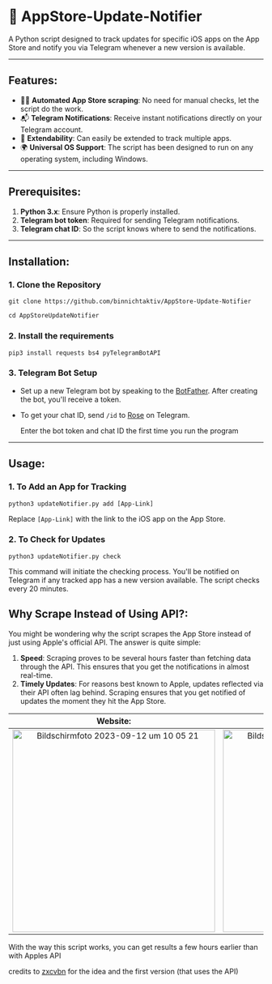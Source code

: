 # 📱 AppStore-Update-Notifier

A Python script designed to track updates for specific iOS apps on the App Store and notify you via Telegram whenever a new version is available.

---

## **Features:**
- 🕵️‍♂️ **Automated App Store scraping**: No need for manual checks, let the script do the work.
- 📬 **Telegram Notifications**: Receive instant notifications directly on your Telegram account.
- 📌 **Extendability**: Can easily be extended to track multiple apps.
- 🌍 **Universal OS Support**: The script has been designed to run on any operating system, including Windows.


---

## **Prerequisites:**
1. **Python 3.x**: Ensure Python is properly installed.
2. **Telegram bot token**: Required for sending Telegram notifications.
3. **Telegram chat ID**: So the script knows where to send the notifications.

---

## **Installation:**

### 1. Clone the Repository
```git clone https://github.com/binnichtaktiv/AppStore-Update-Notifier```


```cd AppStoreUpdateNotifier```

### 2. Install the requirements
```pip3 install requests bs4 pyTelegramBotAPI```

### 3. Telegram Bot Setup
- Set up a new Telegram bot by speaking to the [BotFather](https://t.me/botfather). After creating the bot, you'll receive a token.
- To get your chat ID, send `/id` to [Rose](https://t.me/MissRose_bot) on Telegram.

  Enter the bot token and chat ID the first time you run the program

---

## **Usage:**

### 1. To Add an App for Tracking
```python3 updateNotifier.py add [App-Link]```


Replace `[App-Link]` with the link to the iOS app on the App Store.

### 2. To Check for Updates
```python3 updateNotifier.py check```


This command will initiate the checking process. You'll be notified on Telegram if any tracked app has a new version available. The script checks every 20 minutes.

## **Why Scrape Instead of Using API?**:
You might be wondering why the script scrapes the App Store instead of just using Apple's official API. The answer is quite simple:
1. **Speed**: Scraping proves to be several hours faster than fetching data through the API. This ensures that you get the notifications in almost real-time.
2. **Timely Updates**: For reasons best known to Apple, updates reflected via their API often lag behind. Scraping ensures that you get notified of updates the moment they hit the App Store.


Website:                   |  Api:
:-------------------------:|:-------------------------:
<img src="https://github.com/binnichtaktiv/AppStore-Update-Notifier/assets/96953964/d54ad84b-5ab9-4a2f-99fd-76887bbc33e5" alt="Bildschirmfoto 2023-09-12 um 10 05 21" width="400"/>  |  <img src="https://github.com/binnichtaktiv/AppStore-Update-Notifier/assets/96953964/c09d67b6-c2a1-4bea-9267-04b04292ff39" alt="Bildschirmfoto 2023-09-12 um 10 06 19" width="400"/>




With the way this script works, you can get results a few hours earlier than with Apples API


credits to [zxcvbn](https://github.com/asdfzxcvbn) for the idea and the first version (that uses the API)
